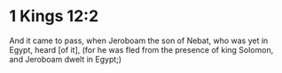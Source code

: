 # 1 Kings 12:2

And it came to pass, when Jeroboam the son of Nebat, who was yet in Egypt, heard [of it], (for he was fled from the presence of king Solomon, and Jeroboam dwelt in Egypt;)